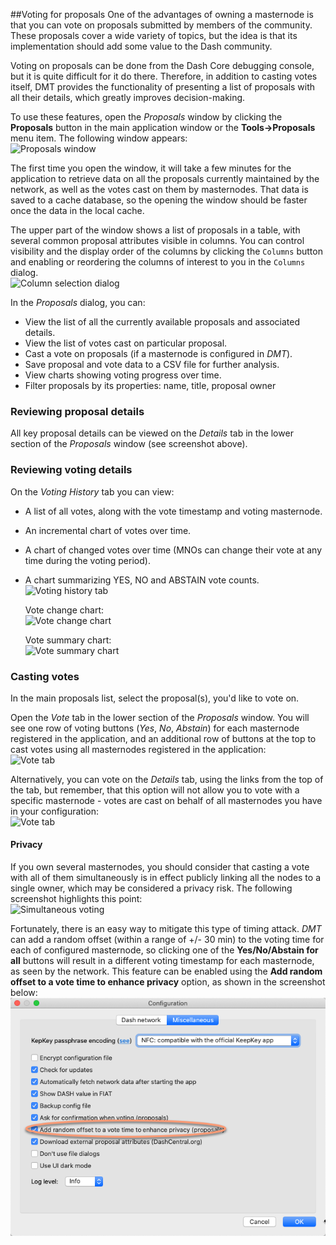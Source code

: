 ##Voting for proposals
One of the advantages of owning a masternode is that you can vote on proposals submitted by members of the community. These proposals cover a wide variety of topics, but the idea is that its implementation should add some value to the Dash community.

Voting on proposals can be done from the Dash Core debugging console, but it is quite difficult for it do there. Therefore, in addition to casting votes itself, DMT provides the functionality of presenting a list of proposals with all their details, which greatly improves decision-making.

To use these features, open the *Proposals* window by clicking the **Proposals** button in the main application window or the **Tools->Proposals** menu item. The following window appears:  
![Proposals window](img/dmt-proposals-window.png)

The first time you open the window, it will take a few minutes for the application to retrieve data on all the proposals currently maintained by the network, as well as the votes cast on them by masternodes. That data is saved to a cache database, so the opening the window should be faster once the data in the local cache.

The upper part of the window shows a list of proposals in a table, with several common proposal attributes visible in columns. You can control visibility and the display order of the columns by clicking the `Columns` button and enabling or reordering the columns of interest to you in the `Columns` dialog.  
![Column selection dialog](img/dmt-proposals-columns.png)

In the *Proposals* dialog, you can:
 * View the list of all the currently available proposals and associated details.
 * View the list of votes cast on particular proposal.
 * Cast a vote on proposals (if a masternode is configured in *DMT*).
 * Save proposal and vote data to a CSV file for further analysis.
 * View charts showing voting progress over time.
 * Filter proposals by its properties: name, title, proposal owner


### Reviewing proposal details

All key proposal details can be viewed on the *Details* tab in the lower section of the *Proposals* window (see screenshot above).

### Reviewing voting details

On the *Voting History* tab you can view:
 * A list of all votes, along with the vote timestamp and voting masternode.
 * An incremental chart of votes over time.
 * A chart of changed votes over time (MNOs can change their vote at any time during the voting period).
 * A chart summarizing YES, NO and ABSTAIN vote counts.  
    ![Voting history tab](img/dmt-proposals-voting-history.png)  

    Vote change chart:  
    ![Vote change chart](img/dmt-proposals-vote-change-chart.png)  

    Vote summary chart:  
    ![Vote summary chart](img/dmt-proposals-vote-summary-chart.png)

### Casting votes

In the main proposals list, select the proposal(s), you'd like to vote on.

Open the *Vote* tab in the lower section of the *Proposals* window. You will see one row of voting buttons (*Yes*, *No*, *Abstain*) for each masternode registered in the application, and an additional row of buttons at the top to cast votes using all masternodes registered in the application:  
![Vote tab](img/dmt-proposals-vote.png)

Alternatively, you can vote on the *Details* tab, using the links from the top of the tab, but remember, that this option will not allow you to vote with a specific masternode - votes are cast on behalf of all masternodes you have in your configuration:  
![Vote tab](img/dmt-proposals-vote-2.png)

#### Privacy

If you own several masternodes, you should consider that casting a vote with all of them simultaneously is in effect publicly linking all the nodes to a single owner, which may be considered a privacy risk. The following screenshot highlights this point:  
![Simultaneous voting](img/dmt-proposals-vote-time-offset.png)  

Fortunately, there is an easy way to mitigate this type of timing attack. *DMT* can add a random offset (within a range of +/- 30 min) to the voting time for each of configured masternode, so clicking one of the **Yes/No/Abstain for all** buttons will result in a different voting timestamp for each masternode, as seen by the network. This feature can be enabled using the **Add random offset to a vote time to enhance privacy** option, as shown in the screenshot below:  
![Random offset for voting](img/dmt-proposals-config-time-offset.png)
